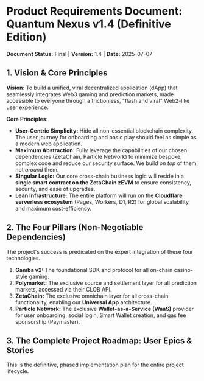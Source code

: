 # Product Requirements Document: Quantum Nexus v1.4 (Definitive Edition)

**Document Status:** Final | **Version:** 1.4 | **Date:** 2025-07-07

## 1. Vision & Core Principles

**Vision:** To build a unified, viral decentralized application (dApp) that seamlessly integrates Web3 gaming and prediction markets, made accessible to everyone through a frictionless, "flash and viral" Web2-like user experience.

**Core Principles:**
*   **User-Centric Simplicity:** Hide all non-essential blockchain complexity. The user journey for onboarding and basic play should feel as simple as a modern web application.
*   **Maximum Abstraction:** Fully leverage the capabilities of our chosen dependencies (ZetaChain, Particle Network) to minimize bespoke, complex code and reduce our security surface. We build *on top* of them, not *around* them.
*   **Singular Logic:** Our core cross-chain business logic will reside in a **single smart contract on the ZetaChain zEVM** to ensure consistency, security, and ease of upgrades.
*   **Lean Infrastructure:** The entire platform will run on the **Cloudflare serverless ecosystem** (Pages, Workers, D1, R2) for global scalability and maximum cost-efficiency.

## 2. The Four Pillars (Non-Negotiable Dependencies)

The project's success is predicated on the expert integration of these four technologies.

1.  **Gamba v2:** The foundational SDK and protocol for all on-chain casino-style gaming.
2.  **Polymarket:** The exclusive source and settlement layer for all prediction markets, accessed via their CLOB API.
3.  **ZetaChain:** The exclusive omnichain layer for all cross-chain functionality, enabling our **Universal App** architecture.
4.  **Particle Network:** The exclusive **Wallet-as-a-Service (WaaS)** provider for user onboarding, social login, Smart Wallet creation, and gas fee sponsorship (Paymaster).

## 3. The Complete Project Roadmap: User Epics & Stories

This is the definitive, phased implementation plan for the entire project lifecycle.
